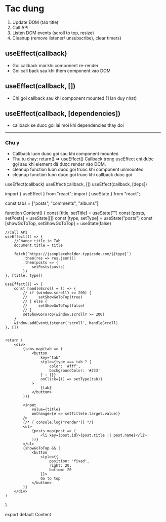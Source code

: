 # Tac dung
1. Update DOM (tab title)
2. Call API
3. Listen DOM events (scroll to top, resize)
4. Cleanup (remove listener/ unsubscribe), clear timers) 


## useEffect(callback)
- Goi callback moi khi component re-render 
- Goi call back sau khi them component vao DOM

## useEffect(callback, [])
- Chi goi callback sau khi component mounted (1 lan duy nhat)

## useEffect(callback, [dependencies])
- callback se duoc goi lai moi khi dependencies thay doi

------------------------------------------------
### Chu y
- Callback luon duoc goi sau khi component mounted
- Thu tu chay: return() => useEffect()
    Callback trong useEffect chỉ được gọi sau khi element đã được render vào DOM.
- cleanup function luon duoc goi truoc khi component unmounted
- cleanup function luon duoc goi truoc khi callback duoc goi

useEffect(callback)
useEffect(callback, [])
useEffect(callback, [deps])

import { useEffect } from "react";
import { useState } from "react";

const tabs = ["posts", "comments", "albums"]

function Content() {
    const [title, setTitle] = useState("")
    const [posts, setPosts] = useState([])
    const [type, setType] = useState("posts")
    const [showGoToTop, setShowGoToTop] = useState(false)

    //Call API
    useEffect(() => {
        //Change title in Tab
        document.title = title

        fetch(`https://jsonplaceholder.typicode.com/${type}`)
            .then(res => res.json())
            .then(posts => {
                setPosts(posts)
            })
    }, [title, type])

    useEffect(() => {
        const handleScroll = () => {
            // if (window.scrollY >= 200) { 
            //     setShowGoToTop(true)
            // } else {
            //     setShowGoToTop(false)
            // }
            setShowGoToTop(window.scrollY >= 200)
        }
        window.addEventListener('scroll', handleScroll)
    }, [])


    return (
        <div>
            {tabs.map(tab => (
                <button
                    key="tab"
                    style={type === tab ? {
                        color: '#fff',
                        backgroundColor: '#333'
                    } : {}}
                    onClick={() => setType(tab)}
                >
                    {tab}
                </button>
            ))}

            <input
                value={title}
                onChange={e => setTitle(e.target.value)}
            />
            {/* { console.log("render")} */}
            <ul>
                {posts.map(post => (
                    <li key={post.id}>{post.title || post.name}</li>
                ))}
            </ul>
            {showGoToTop && (
                <button
                    style={{
                        position: 'fixed',
                        right: 20,
                        bottom: 20
                    }}>
                    Go to top
                </button>
            )}
        </div>
    )
}

export default Content